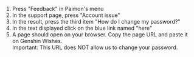 1) Press "Feedback" in Paimon's menu
2) In the support page, press "Account issue"
3) In the result, press the third item "How do I change my password?"
4) In the text displayed click on the blue link named "here"
5) A page should open on your browser. Copy the page URL and paste it on Genshin Wishes.  
   Important: This URL does NOT allow us to change your password.
